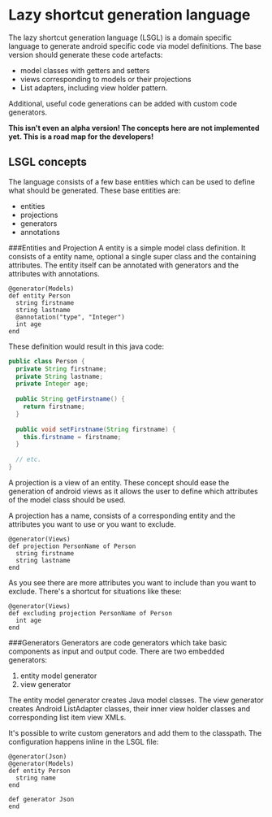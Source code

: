 # Lazy shortcut generation language
The lazy shortcut generation language (LSGL) is a domain specific language to generate android specific code via model definitions. The base version should generate these code artefacts:

* model classes with getters and setters
* views corresponding to models or their projections
* List adapters, including view holder pattern.

Additional, useful code generations can be added with custom code generators.

**This isn't even an alpha version! The concepts here are not implemented yet. This is a road map for the developers!**

## LSGL concepts
The language consists of a few base entities which can be used to define what should be generated. These base entities are:

* entities
* projections
* generators
* annotations

###Entities and Projection
A entity is a simple model class definition. It consists of a entity name, optional a single super class and the containing attributes. The entity itself can be annotated with generators and the attributes with annotations.

```
@generator(Models)
def entity Person
  string firstname
  string lastname
  @annotation("type", "Integer")
  int age
end
```

These definition would result in this java code:

```java
public class Person {
  private String firstname;
  private String lastname;
  private Integer age;
  
  public String getFirstname() {
	return firstname;
  }
  
  public void setFirstname(String firstname) {
    this.firstname = firstname;
  }
  
  // etc.
}
```

A projection is a view of an entity. These concept should ease the generation of android views as it allows the user to define which attributes of the model class should be used.

A projection has a name, consists of a corresponding entity and the attributes you want to use or you want to exclude.

```
@generator(Views)
def projection PersonName of Person
  string firstname
  string lastname
end
```

As you see there are more attributes you want to include than you want to exclude. There's a shortcut for situations like these:

```
@generator(Views)
def excluding projection PersonName of Person
  int age
end
```

###Generators
Generators are code generators which take basic components as input and output code. There are two embedded generators:

1. entity model generator
2. view generator

The entity model generator creates Java model classes. The view generator creates Android ListAdapter classes, their inner view holder classes and corresponding list item view XMLs.

It's possible to write custom generators and add them to the classpath. The configuration happens inline in the LSGL file:

```
@generator(Json)
@generator(Models)
def entity Person
  string name
end

def generator Json
end
```
